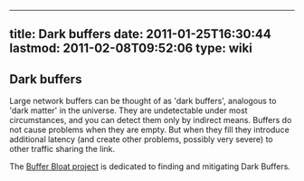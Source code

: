 
---
title: Dark buffers
date: 2011-01-25T16:30:44
lastmod: 2011-02-08T09:52:06
type: wiki
---
Dark buffers
------------

Large network buffers can be thought of as 'dark buffers', analogous to
'dark matter' in the universe. They are undetectable under most
circumstances, and you can detect them only by indirect means. Buffers
do not cause problems when they are empty. But when they fill they
introduce additional latency (and create other problems, possibly very
severe) to other traffic sharing the link.

The [Buffer Bloat project](/projects/bloat) is dedicated to finding and
mitigating Dark Buffers.
